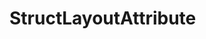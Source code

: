 #  StructLayoutAttribute

<api-schema openapi-path="../../../api-specs/swagger-otr-api.json" name="StructLayoutAttribute"/>